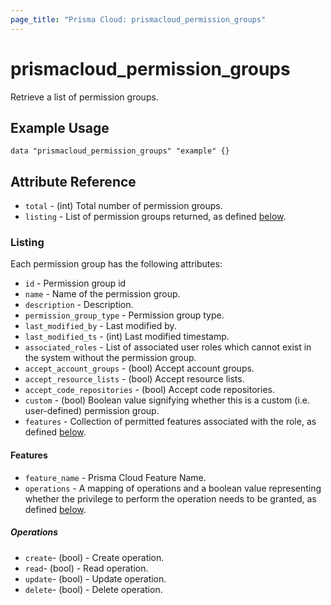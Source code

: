 ```yaml
---
page_title: "Prisma Cloud: prismacloud_permission_groups"
---
```


# prismacloud_permission_groups

Retrieve a list of permission groups.

## Example Usage

```hcl
data "prismacloud_permission_groups" "example" {}
```

## Attribute Reference

* `total` - (int) Total number of permission groups.
* `listing` - List of permission groups returned, as defined [below](#listing).

### Listing

Each permission group has the following attributes:

* `id` - Permission group id
* `name` - Name of the permission group.
* `description` - Description.
* `permission_group_type` - Permission group type.
* `last_modified_by` - Last modified by.
* `last_modified_ts` - (int) Last modified timestamp.
* `associated_roles` - List of associated user roles which cannot exist in the system without the permission group.
* `accept_account_groups` - (bool) Accept account groups.
* `accept_resource_lists` - (bool) Accept resource lists.
* `accept_code_repositories` - (bool) Accept code repositories.
* `custom` - (bool) Boolean value signifying whether this is a custom (i.e. user-defined) permission group.
* `features` - Collection of permitted features associated with the role, as defined [below](#features).

#### Features

* `feature_name` - Prisma Cloud Feature Name.
* `operations` - A mapping of operations and a boolean value representing whether the privilege to perform the operation needs to be granted, as defined [below](#operations).

##### Operations
* `create`- (bool) - Create operation.
* `read`- (bool) - Read operation.
* `update`- (bool) - Update operation.
* `delete`- (bool) - Delete operation.
